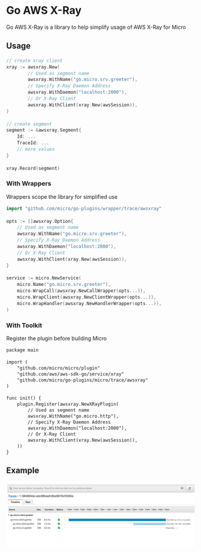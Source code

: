 # Go AWS X-Ray

Go AWS X-Ray is a library to help simplify usage of AWS X-Ray for Micro

## Usage

```go
// create xray client
xray := awsxray.New(
        // Used as segment name
        awsxray.WithName("go.micro.srv.greeter"),
        // Specify X-Ray Daemon Address
        awsxray.WithDaemon("localhost:2000"),
        // Or X-Ray Client
        awsxray.WithClient(xray.New(awsSession)),
)

// create segment
segment := &awsxray.Segment{
	Id: ...
	TraceId: ...
	// more values
}

xray.Record(segment)
```

### With Wrappers

Wrappers scope the library for simplified use

```go
import "github.com/micro/go-plugins/wrapper/trace/awsxray"

opts := []awsxray.Option{
	// Used as segment name
	awsxray.WithName("go.micro.srv.greeter"),
	// Specify X-Ray Daemon Address
	awsxray.WithDaemon("localhost:2000"),
	// Or X-Ray Client
	awsxray.WithClient(xray.New(awsSession)),
}

service := micro.NewService(
	micro.Name("go.micro.srv.greeter"),
	micro.WrapCall(awsxray.NewCallWrapper(opts...)),
	micro.WrapClient(awsxray.NewClientWrapper(opts...)),
	micro.WrapHandler(awsxray.NewHandlerWrapper(opts...)),
)
```

### With Toolkit

Register the plugin before building Micro

```
package main

import (
	"github.com/micro/micro/plugin"
	"github.com/aws/aws-sdk-go/service/xray"
	"github.com/micro/go-plugins/micro/trace/awsxray"
)

func init() {
	plugin.Register(awsxray.NewXRayPlugin(
		// Used as segment name
		awsxray.WithName("go.micro.http"),
		// Specify X-Ray Daemon Address
		awsxray.WithDaemon("localhost:2000"),
		// Or X-Ray Client
		awsxray.WithClient(xray.New(awsSession)),
	))
}
```

## Example

<p align="center">
  <img src="awsxray.png" />
</p>
